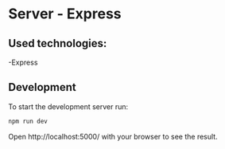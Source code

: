 # Server - Express

## Used technologies:
-Express

## Development
To start the development server run:
```bash
npm run dev
```

Open http://localhost:5000/ with your browser to see the result.